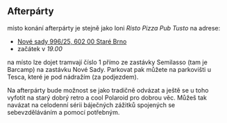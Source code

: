 Afterpárty
----------

místo konání afterpárty je stejně jako loni *Risto Pizza Pub Tusto* na adrese:

 - [Nové sady 996/25, 602 00 Staré Brno](http://mapy.cz/s/i5kO)
 - začátek v _19.00_

na místo lze dojet tramvají číslo 1 přímo ze zastávky Semilasso (tam je Barcamp) na zastávku Nové Sady. Parkovat pak můžete na parkovišti u Tesca, které je pod nádražím (za podjezdem).

Na afterpárty bude možnost se jako tradičně odvázat a ještě se u toho vyfotit na starý dobrý retro a cool Polaroid pro dobrou věc. Můžeš tak navázat na celodenní sérii báječných zážitků spojených se sebevzděláváním a pomocí potřebným. 

<div id="mapa" style="width:600px; height:400px;"></div>
<script type="text/javascript">
    var stred = SMap.Coords.fromWGS84(16.6063500, 49.1875992);
    var m = new SMap(JAK.gel("mapa"), stred, 14);
    m.addDefaultLayer(SMap.DEF_BASE).enable();
    m.addDefaultControls();
    var layer = new SMap.Layer.Marker();
    m.addLayer(layer);
    layer.enable();
    var options = {};
    var marker = new SMap.Marker(stred, "myMarker", options);
    layer.addMarker(marker);
</script>